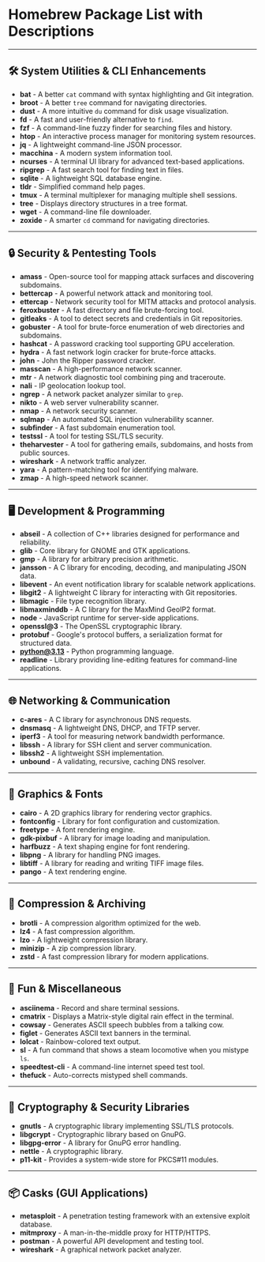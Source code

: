 # Homebrew Package List with Descriptions

---

## 🛠️ System Utilities & CLI Enhancements

- **bat** - A better `cat` command with syntax highlighting and Git integration.
- **broot** - A better `tree` command for navigating directories.
- **dust** - A more intuitive `du` command for disk usage visualization.
- **fd** - A fast and user-friendly alternative to `find`.
- **fzf** - A command-line fuzzy finder for searching files and history.
- **htop** - An interactive process manager for monitoring system resources.
- **jq** - A lightweight command-line JSON processor.
- **macchina** - A modern system information tool.
- **ncurses** - A terminal UI library for advanced text-based applications.
- **ripgrep** - A fast search tool for finding text in files.
- **sqlite** - A lightweight SQL database engine.
- **tldr** - Simplified command help pages.
- **tmux** - A terminal multiplexer for managing multiple shell sessions.
- **tree** - Displays directory structures in a tree format.
- **wget** - A command-line file downloader.
- **zoxide** - A smarter `cd` command for navigating directories.

---

## 🔒 Security & Pentesting Tools

- **amass** - Open-source tool for mapping attack surfaces and discovering subdomains.
- **bettercap** - A powerful network attack and monitoring tool.
- **ettercap** - Network security tool for MITM attacks and protocol analysis.
- **feroxbuster** - A fast directory and file brute-forcing tool.
- **gitleaks** - A tool to detect secrets and credentials in Git repositories.
- **gobuster** - A tool for brute-force enumeration of web directories and subdomains.
- **hashcat** - A password cracking tool supporting GPU acceleration.
- **hydra** - A fast network login cracker for brute-force attacks.
- **john** - John the Ripper password cracker.
- **masscan** - A high-performance network scanner.
- **mtr** - A network diagnostic tool combining ping and traceroute.
- **nali** - IP geolocation lookup tool.
- **ngrep** - A network packet analyzer similar to `grep`.
- **nikto** - A web server vulnerability scanner.
- **nmap** - A network security scanner.
- **sqlmap** - An automated SQL injection vulnerability scanner.
- **subfinder** - A fast subdomain enumeration tool.
- **testssl** - A tool for testing SSL/TLS security.
- **theharvester** - A tool for gathering emails, subdomains, and hosts from public sources.
- **wireshark** - A network traffic analyzer.
- **yara** - A pattern-matching tool for identifying malware.
- **zmap** - A high-speed network scanner.

---

## 🖥️ Development & Programming

- **abseil** - A collection of C++ libraries designed for performance and reliability.
- **glib** - Core library for GNOME and GTK applications.
- **gmp** - A library for arbitrary precision arithmetic.
- **jansson** - A C library for encoding, decoding, and manipulating JSON data.
- **libevent** - An event notification library for scalable network applications.
- **libgit2** - A lightweight C library for interacting with Git repositories.
- **libmagic** - File type recognition library.
- **libmaxminddb** - A C library for the MaxMind GeoIP2 format.
- **node** - JavaScript runtime for server-side applications.
- **openssl@3** - The OpenSSL cryptographic library.
- **protobuf** - Google's protocol buffers, a serialization format for structured data.
- **python@3.13** - Python programming language.
- **readline** - Library providing line-editing features for command-line applications.

---

## 🌐 Networking & Communication

- **c-ares** - A C library for asynchronous DNS requests.
- **dnsmasq** - A lightweight DNS, DHCP, and TFTP server.
- **iperf3** - A tool for measuring network bandwidth performance.
- **libssh** - A library for SSH client and server communication.
- **libssh2** - A lightweight SSH implementation.
- **unbound** - A validating, recursive, caching DNS resolver.

---

## 🎨 Graphics & Fonts

- **cairo** - A 2D graphics library for rendering vector graphics.
- **fontconfig** - Library for font configuration and customization.
- **freetype** - A font rendering engine.
- **gdk-pixbuf** - A library for image loading and manipulation.
- **harfbuzz** - A text shaping engine for font rendering.
- **libpng** - A library for handling PNG images.
- **libtiff** - A library for reading and writing TIFF image files.
- **pango** - A text rendering engine.

---

## 🔄 Compression & Archiving

- **brotli** - A compression algorithm optimized for the web.
- **lz4** - A fast compression algorithm.
- **lzo** - A lightweight compression library.
- **minizip** - A zip compression library.
- **zstd** - A fast compression library for modern applications.

---

## 🎉 Fun & Miscellaneous

- **asciinema** - Record and share terminal sessions.
- **cmatrix** - Displays a Matrix-style digital rain effect in the terminal.
- **cowsay** - Generates ASCII speech bubbles from a talking cow.
- **figlet** - Generates ASCII text banners in the terminal.
- **lolcat** - Rainbow-colored text output.
- **sl** - A fun command that shows a steam locomotive when you mistype `ls`.
- **speedtest-cli** - A command-line internet speed test tool.
- **thefuck** - Auto-corrects mistyped shell commands.

---

## 🔄 Cryptography & Security Libraries

- **gnutls** - A cryptographic library implementing SSL/TLS protocols.
- **libgcrypt** - Cryptographic library based on GnuPG.
- **libgpg-error** - A library for GnuPG error handling.
- **nettle** - A cryptographic library.
- **p11-kit** - Provides a system-wide store for PKCS#11 modules.

---

## 📦 Casks (GUI Applications)

- **metasploit** - A penetration testing framework with an extensive exploit database.
- **mitmproxy** - A man-in-the-middle proxy for HTTP/HTTPS.
- **postman** - A powerful API development and testing tool.
- **wireshark** - A graphical network packet analyzer.
